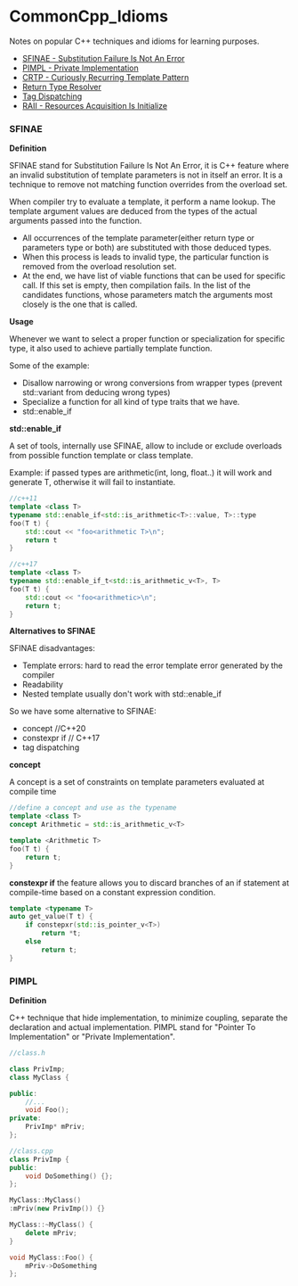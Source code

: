 # CommonCpp_Idioms
Notes on popular C++ techniques and idioms for learning purposes.

- [SFINAE - Substitution Failure Is Not An Error](#SFINAE)
- [PIMPL - Private Implementation](#PIMPL)
- [CRTP - Curiously Recurring Template Pattern](#CRTP)
- [Return Type Resolver](#ReturnTypeResolver)
- [Tag Dispatching](#TagDispatching)
- [RAII - Resources Acquisition Is Initialize](#RAII)


### SFINAE

**Definition**

SFINAE stand for Substitution Failure Is Not An Error, it is C++ feature where an invalid substitution of template parameters is not in itself an error. It is a technique to remove not matching function overrides from the overload set.

When compiler try to evaluate a template, it perform a name lookup. The template argument values are deduced from the types of the actual arguments passed into the function. 

- All occurrences of the template parameter(either return type or parameters type or both) are substituted with those deduced types.
- When this process is leads to invalid type, the particular function is removed from the overload resolution set.
- At the end, we have list of viable functions that can be used for specific call. If this set is empty, then compilation fails. In the list of the candidates functions, whose parameters match the arguments most closely is the one that is called.

**Usage**

Whenever we want to select a proper function or specialization for specific type, it also used to achieve partially template function.

Some of the example:

- Disallow narrowing or wrong conversions from wrapper types (prevent std::variant from deducing wrong types)
- Specialize a function for all kind of type traits that we have.
- std::enable_if

**std::enable_if** 

A set of tools, internally use SFINAE, allow to include or exclude overloads from possible function template or class template.

Example: if passed types are arithmetic(int, long, float..) it will work and generate T, otherwise it will fail to instantiate.

```cpp
//c++11
template <class T>
typename std::enable_if<std::is_arithmetic<T>::value, T>::type
foo(T t) {
	std::cout << "foo<arithmetic T>\n";
	return t
}

//c++17
template <class T>
typename std::enable_if_t<std::is_arithmetic_v<T>, T>
foo(T t) {
	std::cout << "foo<arithmetic>\n";
	return t;
}
```

**Alternatives to SFINAE** 

SFINAE disadvantages:

- Template errors: hard to read the error template error generated by the compiler
- Readability
- Nested template usually don't work with std::enable_if

So we have some alternative to SFINAE:
- concept //C++20
- constexpr if // C++17
- tag dispatching

**concept**

A concept is a set of constraints on template parameters evaluated at compile time

```cpp
//define a concept and use as the typename
template <class T>
concept Arithmetic = std::is_arithmetic_v<T>

template <Arithmetic T>
foo(T t) {
	return t;
}
```

**constexpr if**
the feature allows you to discard branches of an if statement at compile-time based on a constant expression condition.

```cpp
template <typename T>
auto get_value(T t) {
	if constepxr(std::is_pointer_v<T>)
		return *t;
	else
		return t;
}
```


### PIMPL

**Definition**

C++ technique that hide implementation, to minimize coupling, separate the declaration and actual implementation. PIMPL stand for "Pointer To Implementation" or "Private Implementation".

```cpp
//class.h

class PrivImp;
class MyClass {

public:
	//...
	void Foo();
private:
	PrivImp* mPriv;
};

//class.cpp
class PrivImp {
public:
	void DoSomething() {};
};

MyClass::MyClass()
:mPriv(new PrivImp()) {}

MyClass::~MyClass() {
	delete mPriv;
}

void MyClass::Foo() {
	mPriv->DoSomething
};
```